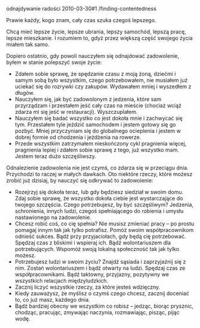 odnajdywanie radości
2010-03-30#1
/finding-contentedness

Prawie każdy, kogo znam, cały czas szuka czegoś lepszego.

Chcą mieć lepsze życie, lepsze ubrania, lepszy samochód, lepszą pracę, lepsze mieszkanie. I rozumiem to, gdyż przez większą część swojego życia miałem tak samo.

Dopiero ostatnio, gdy powoli nauczyłem się odnajdować zadowolenie, byłem w stanie polepszyć swoje życie:

* Zdałem sobie sprawę, że spędzanie czasu z moją żoną, dziećmi i samym sobą było wszystkim, czego potrzebowałem, nie musiałem już uciekać się do rozrywki czy zakupów. Wydawałem mniej i wyszedłem z długów.
* Nauczyłem się, jak być zadowolonym z jedzenia, które sam przyrządzam i przestałem jeść cały czas na mieście (chociaż wciąż zdarza mi się jeść w restauracji). Wyszczuplałem.
* Nauczyłem się badać wszystko co jest dokoła mnie i zachwycać się tym. Przestałem tyle jeździć samochodem i jestem gotowy się go pozbyć. Mniej przyczyniam się do globalnego ocieplenia i jestem w dobrej formie od chodzenia i jeżdżenia na rowerze.
* Przede wszystkim zatrzymałem nieskończony cykl pragnienia więcej, pragnienia lepiej i zdałem sobie sprawę z tego, już wszystko mam. Jestem teraz dużo szczęśliwszy.

Odnalezienie zadowolenia nie jest czymś, co zdarza się w przeciągu dnia. Przychodzi to raczej w małych dawkach. Oto niektóre rzeczy, które możesz zrobić już dzisiaj, by nauczyć się odkrywać to zadowolenie:

* Rozejrzyj się dokoła teraz, lub gdy będziesz siedział w swoim domu. Zdaj sobie sprawę, że wszystko dokoła ciebie jest wystarczające do twojego szczęścia. Czego potrzebujesz, by być szczęśliwym? Jedzenia, schronienia, innych ludzi, czegoś spełniającego do robienia i umysłu nastawionego na zadowolenie.
* Chcesz robić coś, co cię spełnia? Nie musisz zmieniać pracy &#8211; po prostu pomagaj innym tak jak tylko potrafisz. Pomóż swoim współpracownikom odnieść sukces. Bądź przy przyjaciołach, gdy będą cię potrzebować. Spędzaj czas z bliskimi i wspieraj ich. Bądź wolontariuszem dla potrzebujących. Wspomóż swoją lokalną społeczność tak jak tylko możesz.
* Potrzebujesz ludzi w swoim życiu? Znajdź sąsiada i zaprzyjaźnij się z nim. Zostań wolontariuszem i bądź otwarty na ludzi. Spędzaj czas ze współpracownikami. Bądź taktowny, przyjazny, pozytywny we wszystkich relacjach międzyludzkich.
* Zacznij liczyć wszystkie rzeczy, za które jesteś wdzięczny.
* Kiedy zauważysz, że myślisz o czymś czego chcesz, zacznij doceniać to, co już masz, każdego dnia.
* Bądź bardziej obecny we wszystkim co robisz &#8211; jedząc, biorąc prysznic, chodząc, pracując, zmywając naczynia, rozmawiając, pisząc, pijąc wodę.
